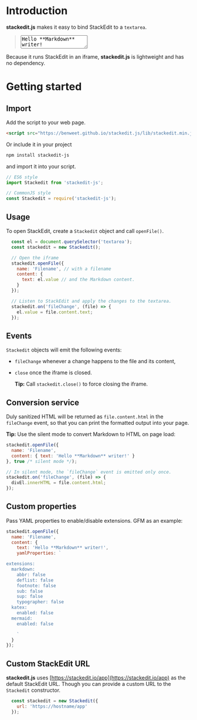 # Introduction

**stackedit.js** makes it easy to bind StackEdit to a `textarea`.

> <textarea>Hello **Markdown** writer!</textarea>

Because it runs StackEdit in an iframe, **stackedit.js** is lightweight and has no dependency.

# Getting started

## Import

Add the script to your web page.

```html
<script src="https://benweet.github.io/stackedit.js/lib/stackedit.min.js"></script>
```

Or include it in your project

```bash
npm install stackedit-js
```

and import it into your script.

```javascript
// ES6 style
import Stackedit from 'stackedit-js';

// CommonJS style
const Stackedit = require('stackedit-js');
```

## Usage

To open StackEdit, create a `Stackedit` object and call `openFile()`.

```javascript
  const el = document.querySelector('textarea');
  const stackedit = new Stackedit();

  // Open the iframe
  stackedit.openFile({
    name: 'Filename', // with a filename
    content: {
      text: el.value // and the Markdown content.
    }
  });

  // Listen to StackEdit and apply the changes to the textarea.
  stackedit.on('fileChange', (file) => {
    el.value = file.content.text;
  });
```

## Events

`Stackedit` objects will emit the following events:

- `fileChange` whenever a change happens to the file and its content,

- `close` once the iframe is closed.

  **Tip:** Call `stackedit.close()` to force closing the iframe.

## Conversion service

Duly sanitized HTML will be returned as `file.content.html` in the `fileChange` event, so that you can print the formatted output into your page.

> <div class="html"></div>

**Tip:** Use the silent mode to convert Markdown to HTML on page load:

```javascript
stackedit.openFile({
  name: 'Filename',
  content: { text: 'Hello **Markdown** writer!' }
}, true /* silent mode */);

// In silent mode, the `fileChange` event is emitted only once.
stackedit.on('fileChange', (file) => {
  divEl.innerHTML = file.content.html;
});
```

## Custom properties

Pass YAML properties to enable/disable extensions. GFM as an example:

```javascript
stackedit.openFile({
  name: 'Filename',
  content: {
    text: 'Hello **Markdown** writer!',
    yamlProperties: `

extensions:
  markdown:
    abbr: false
    deflist: false
    footnote: false
    sub: false
    sup: false
    typographer: false
  katex:
    enabled: false
  mermaid:
    enabled: false

    `
  }
});
```

## Custom StackEdit URL

**stackedit.js** uses [https://stackedit.io/app](https://stackedit.io/app) as the default StackEdit URL. Though you can provide a custom URL to the `Stackedit` constructor.

```js
  const stackedit = new Stackedit({
    url: 'https://hostname/app'
  });
```



<script src="lib/stackedit.js"></script>
<script src="index.js"></script>
